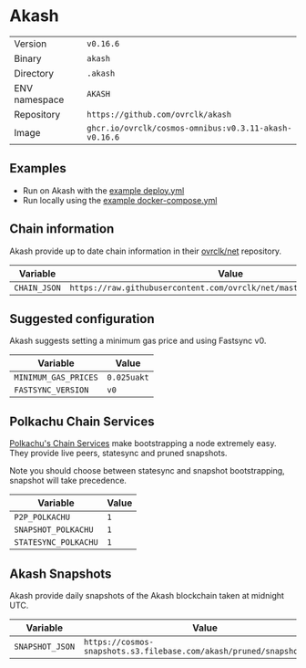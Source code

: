 # Akash

| | |
|---|---|
|Version|`v0.16.6`|
|Binary|`akash`|
|Directory|`.akash`|
|ENV namespace|`AKASH`|
|Repository|`https://github.com/ovrclk/akash`|
|Image|`ghcr.io/ovrclk/cosmos-omnibus:v0.3.11-akash-v0.16.6`|

## Examples

- Run on Akash with the [example deploy.yml](./deploy.yml)
- Run locally using the [example docker-compose.yml](./docker-compose.yml)

## Chain information

Akash provide up to date chain information in their [ovrclk/net](https://github.com/ovrclk/net) repository.

|Variable|Value|
|---|---|
|`CHAIN_JSON`|`https://raw.githubusercontent.com/ovrclk/net/master/mainnet/meta.json`|

## Suggested configuration

Akash suggests setting a minimum gas price and using Fastsync v0.

|Variable|Value|
|---|---|
|`MINIMUM_GAS_PRICES`|`0.025uakt`|
|`FASTSYNC_VERSION`|`v0`|

## Polkachu Chain Services

[Polkachu's Chain Services](https://www.polkachu.com/) make bootstrapping a node extremely easy. They provide live peers, statesync and pruned snapshots.

Note you should choose between statesync and snapshot bootstrapping, snapshot will take precedence.

|Variable|Value|
|---|---|
|`P2P_POLKACHU`|`1`|
|`SNAPSHOT_POLKACHU`|`1`|
|`STATESYNC_POLKACHU`|`1`|

## Akash Snapshots

Akash provide daily snapshots of the Akash blockchain taken at midnight UTC.

|Variable|Value|
|---|---|
|`SNAPSHOT_JSON`|`https://cosmos-snapshots.s3.filebase.com/akash/pruned/snapshot.json`|
